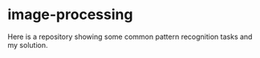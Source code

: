 # image-processing

Here is a repository showing some common pattern recognition tasks and my solution.
